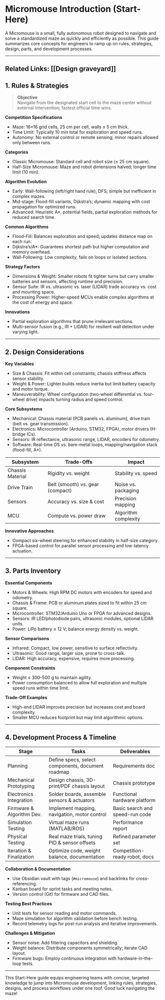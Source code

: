# Micromouse Introduction (Start-Here)

A Micromouse is a small, fully autonomous robot designed to navigate and solve a standardized maze as quickly and efficiently as possible. This guide summarizes core concepts for engineers to ramp up on rules, strategies, design, parts, and development processes.

---
Related Links:
[[Design graveyard]]
---
## 1. Rules & Strategies

>**Objective**  
 > Navigate from the designated start cell to the maze center without external intervention; fastest official time wins.

**Competition Specifications**  
- Maze: 16×16 grid cells, 25 cm per cell, walls ≤ 5 cm thick.  
- Time Limit: Typically 10 min total for exploration and speed runs.  
- Autonomy: No external control or remote sensing; minor repairs allowed only between runs.  

**Categories**  
- Classic Micromouse: Standard cell and robot size (≤ 25 cm square).  
- Half-Size Micromouse: Maze and robot dimensions halved; longer time limit (10 min).  

**Algorithm Evolution**  
- Early: Wall-following (left/right hand rule), DFS; simple but inefficient in complex mazes.  
- Mid-stage: Flood-fill variants, Dijkstra’s; dynamic mapping with cost propagation for optimized runs.  
- Advanced: Heuristic A*, potential fields, partial exploration methods for reduced search time.

**Common Algorithms**  
- Flood-Fill: Balances exploration and speed; updates distance map on each run.  
- Dijkstra’s/A*: Guarantees shortest path but higher computation and memory overhead.  
- Wall-Following: Low complexity, fails on loops or isolated sections.  

**Strategy Factors**  
- Dimensions & Weight: Smaller robots fit tighter turns but carry smaller batteries and sensors, affecting runtime and precision.  
- Sensor Suite: IR vs. ultrasonic vs. laser (LIDAR) trade accuracy vs. cost and mounting space.  
- Processing Power: Higher-speed MCUs enable complex algorithms at the cost of energy and space.  

**Innovations**  
- Partial exploration algorithms that prune irrelevant sections.  
- Multi-sensor fusion (e.g., IR + LIDAR) for resilient wall detection under varying light.  

---

## 2. Design Considerations

**Key Variables**  
- Size & Chassis: Fit within cell constraints; chassis stiffness affects sensor stability.  
- Weight & Power: Lighter builds reduce inertia but limit battery capacity and motor torque.  
- Maneuverability: Wheel configuration (two-wheel differential vs. four-wheel drive) impacts turning radius and speed control.

**Core Subsystems**  
- Mechanical: Chassis material (PCB panels vs. aluminum), drive train (belt vs. gear transmission).  
- Electronics: Microcontroller (Arduino, STM32, FPGA), motor drivers (H-bridge ICs).  
- Sensors: IR reflectance, ultrasonic range, LIDAR, encoders for odometry.  
- Software: Real-time OS vs. bare-metal loops, mapping/navigation stack (flood-fill, A*).

| Subsystem        | Trade-Offs                       | Impact               |
| ---------------- | -------------------------------- | -------------------- |
| Chassis Material | Rigidity vs. weight              | Stability vs. speed  |
| Drive Train      | Belt (smooth) vs. gear (compact) | Noise vs. packaging  |
| Sensors          | Accuracy vs. size & cost         | Precision mapping    |
| MCU              | Compute vs. power draw           | Algorithm complexity |

**Innovative Approaches**  
- Compact six-wheel steering for enhanced stability in half-size category.  
- FPGA-based control for parallel sensor processing and low-latency actuation.

---

## 3. Parts Inventory

**Essential Components**  
- Motors & Wheels: High RPM DC motors with encoders for speed and odometry.  
- Chassis & Frame: PCB or aluminum plates sized to fit within 25 cm square.  
- Microcontroller: STM32/Arduino Uno or FPGA for advanced designs.  
- Sensors: IR LED/photodiode pairs, ultrasonic modules, optional LIDAR units.  
- Power: LiPo battery ≤ 12 V; balance energy density vs. weight.

**Sensor Comparisons**  
- Infrared: Compact, low power, sensitive to surface reflectivity.  
- Ultrasonic: Good range, larger size, prone to cross-talk.  
- LIDAR: High accuracy, expensive, requires more processing.

**Component Constraints**  
- Weight ≤ 300–500 g to maintain agility.  
- Power consumption balanced to allow full exploration and multiple speed runs within time limit.

**Trade-Off Examples**  
- High-end LIDAR improves precision but increases cost and board complexity.  
- Smaller MCU reduces footprint but may limit algorithmic options.

---

## 4. Development Process & Timeline

| Stage                     | Tasks                                              | Deliverables                    |
| ------------------------- | -------------------------------------------------- | ------------------------------- |
| Planning                  | Define specs, select components, document road­map | Requirements doc                |
| Mechanical Prototyping    | Design chassis, 3D-print/PDF chassis layout        | Chassis prototype               |
| Electronics Integration   | Solder boards, assemble sensors & actuators        | Functional hardware platform    |
| Firmware & Algorithm Dev. | Implement mapping, navigation, motor control       | Basic search and speed-run code |
| Simulation Testing        | Virtual maze runs (MATLAB/ROS)                     | Performance report              |
| Physical Testing          | Real maze trials, tuning PID & sensor offsets      | Refined parameter set           |
| Iteration & Finalization  | Optimize code, weight balance, documentation       | Competition-ready robot, docs   |

**Collaboration & Documentation**  
- Use Obsidian vault with tags (`#micromouse`) and backlinks for cross-referencing.  
- Kanban board for sprint tasks and meeting notes.  
- Version control (Git) for firmware and CAD files.

**Testing Best Practices**  
- Unit tests for sensor reading and motor commands.  
- Maze simulation for algorithm validation before bench testing.  
- Record telemetry logs for post-run analysis and iterative improvements.

**Challenges & Mitigation**  
- Sensor noise: Add filtering capacitors and shielding.  
- Weight balance: Distribute components symmetrically; iterate CAD layout.  
- Firmware bugs: Employ continuous integration with hardware-in-the-loop tests.

---

This Start-Here guide equips engineering teams with concise, targeted knowledge to jump into Micromouse development, linking rules, strategies, designs, and process workflows under one roof. Good luck navigating the maze!